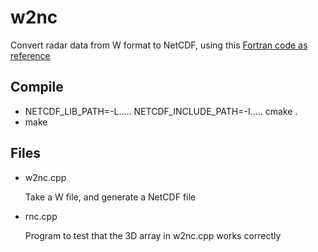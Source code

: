 # w2nc
Convert radar data from W format to NetCDF, using this [Fortran code as reference](https://github.com/mmbell/HRD_Doppler_synthesis/blob/master/src/io/w2grads.f)


## Compile

* NETCDF_LIB_PATH=-L..... NETCDF_INCLUDE_PATH=-I..... cmake .
* make

## Files

* w2nc.cpp

   Take a W file, and generate a NetCDF file

* rnc.cpp

   Program to test that the 3D array in w2nc.cpp works correctly



